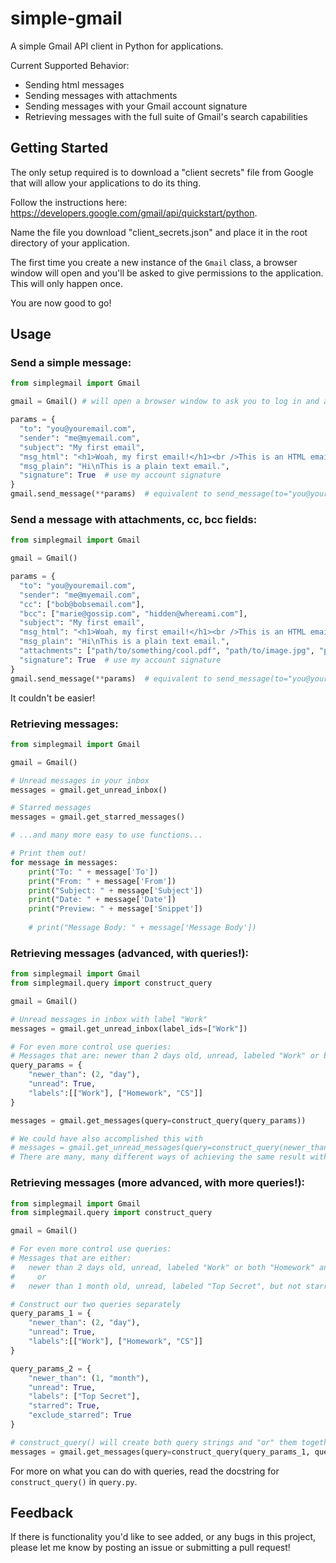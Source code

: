 # simple-gmail

A simple Gmail API client in Python for applications.

Current Supported Behavior:
* Sending html messages
* Sending messages with attachments
* Sending messages with your Gmail account signature
* Retrieving messages with the full suite of Gmail's search capabilities

## Getting Started
The only setup required is to download a "client secrets" file from Google that will allow your applications to do its thing.

Follow the instructions here: https://developers.google.com/gmail/api/quickstart/python.

Name the file you download "client_secrets.json" and place it in the root directory of your application.

The first time you create a new instance of the `Gmail` class, a browser window will open and you'll be asked to give permissions to the application. This will only happen once.

You are now good to go!

## Usage
### Send a simple message:
```python
from simplegmail import Gmail

gmail = Gmail() # will open a browser window to ask you to log in and authenticate

params = {
  "to": "you@youremail.com",
  "sender": "me@myemail.com",
  "subject": "My first email",
  "msg_html": "<h1>Woah, my first email!</h1><br />This is an HTML email.",
  "msg_plain": "Hi\nThis is a plain text email.",
  "signature": True  # use my account signature
}
gmail.send_message(**params)  # equivalent to send_message(to="you@youremail.com", sender=...)
```

### Send a message with attachments, cc, bcc fields:
```python
from simplegmail import Gmail

gmail = Gmail()

params = {
  "to": "you@youremail.com",
  "sender": "me@myemail.com",
  "cc": ["bob@bobsemail.com"],
  "bcc": ["marie@gossip.com", "hidden@whereami.com"],
  "subject": "My first email",
  "msg_html": "<h1>Woah, my first email!</h1><br />This is an HTML email.",
  "msg_plain": "Hi\nThis is a plain text email.",
  "attachments": ["path/to/something/cool.pdf", "path/to/image.jpg", "path/to/script.py"],
  "signature": True  # use my account signature
}
gmail.send_message(**params)  # equivalent to send_message(to="you@youremail.com", sender=...)
```

It couldn't be easier!

### Retrieving messages:
```python
from simplegmail import Gmail

gmail = Gmail()

# Unread messages in your inbox
messages = gmail.get_unread_inbox()

# Starred messages
messages = gmail.get_starred_messages()

# ...and many more easy to use functions...

# Print them out!
for message in messages:
    print("To: " + message['To'])
    print("From: " + message['From'])
    print("Subject: " + message['Subject'])
    print("Date: " + message['Date'])
    print("Preview: " + message['Snippet'])
    
    # print("Message Body: " + message['Message Body'])
```

### Retrieving messages (advanced, with queries!):
```python
from simplegmail import Gmail
from simplegmail.query import construct_query

gmail = Gmail()

# Unread messages in inbox with label "Work"
messages = gmail.get_unread_inbox(label_ids=["Work"])

# For even more control use queries:
# Messages that are: newer than 2 days old, unread, labeled "Work" or both "Homework" and "CS"
query_params = {
    "newer_than": (2, "day"),
    "unread": True,
    "labels":[["Work"], ["Homework", "CS"]]
}

messages = gmail.get_messages(query=construct_query(query_params))

# We could have also accomplished this with
# messages = gmail.get_unread_messages(query=construct_query(newer_than=(2, "day"), labels=[["Work"], ["Homework", "CS"]]))
# There are many, many different ways of achieving the same result with search.
```

### Retrieving messages (more advanced, with more queries!):
```python
from simplegmail import Gmail
from simplegmail.query import construct_query

gmail = Gmail()

# For even more control use queries:
# Messages that are either:
#   newer than 2 days old, unread, labeled "Work" or both "Homework" and "CS"
#     or
#   newer than 1 month old, unread, labeled "Top Secret", but not starred.

# Construct our two queries separately
query_params_1 = {
    "newer_than": (2, "day"),
    "unread": True,
    "labels":[["Work"], ["Homework", "CS"]]
}

query_params_2 = {
    "newer_than": (1, "month"),
    "unread": True,
    "labels": ["Top Secret"],
    "starred": True,
    "exclude_starred": True
}

# construct_query() will create both query strings and "or" them together.
messages = gmail.get_messages(query=construct_query(query_params_1, query_params_2))
```

For more on what you can do with queries, read the docstring for `construct_query()` in `query.py`.

## Feedback
If there is functionality you'd like to see added, or any bugs in this project, please let me know by posting an issue or submitting a pull request!
